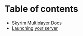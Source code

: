 # Table of contents

* [Skyrim Multiplayer Docs](README.md)
* [Launching your server](docs_private.md)

